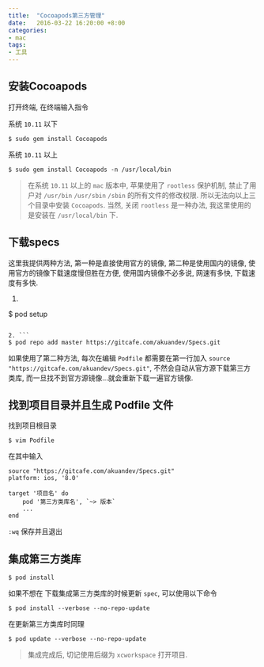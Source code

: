 ```yaml
---
title:  "Cocoapods第三方管理"
date:   2016-03-22 16:20:00 +8:00
categories: 
- mac
tags: 
- 工具
---
```

## 安装Cocoapods

打开终端, 在终端输入指令

系统 `10.11` 以下

```
$ sudo gem install Cocoapods
```

系统 `10.11` 以上

```
$ sudo gem install Cocoapods -n /usr/local/bin
```

> 在系统 `10.11` 以上的 `mac` 版本中, 苹果使用了 `rootless` 保护机制, 禁止了用户对 `/usr/bin` `/usr/sbin` `/sbin` 的所有文件的修改权限. 所以无法向以上三个目录中安装 `Cocoapods`. 当然, 关闭 `rootless` 是一种办法, 我这里使用的是安装在 `/usr/local/bin` 下.

## 下载specs

这里我提供两种方法, 第一种是直接使用官方的镜像, 第二种是使用国内的镜像, 使用官方的镜像下载速度慢但胜在方便, 使用国内镜像不必多说, 网速有多快, 下载速度有多快.

1. ```
$ pod setup
```

2. ```
$ pod repo add master https://gitcafe.com/akuandev/Specs.git
```

如果使用了第二种方法, 每次在编辑 `Podfile` 都需要在第一行加入 `source "https://gitcafe.com/akuandev/Specs.git"`, 不然会自动从官方源下载第三方类库, 而一旦找不到官方源镜像...就会重新下载一遍官方镜像.

## 找到项目目录并且生成 Podfile 文件

找到项目根目录

```
$ vim Podfile
```

在其中输入

```
source "https://gitcafe.com/akuandev/Specs.git"
platform: ios, '8.0'

target '项目名' do
    pod '第三方类库名', `~> 版本`
    ...
end
```

`:wq` 保存并且退出

## 集成第三方类库

```
$ pod install
```

如果不想在 下载集成第三方类库的时候更新 `spec`, 可以使用以下命令

```
$ pod install --verbose --no-repo-update
```

在更新第三方类库时同理

```
$ pod update --verbose --no-repo-update 
```

> 集成完成后, 切记使用后缀为 `xcworkspace` 打开项目.
